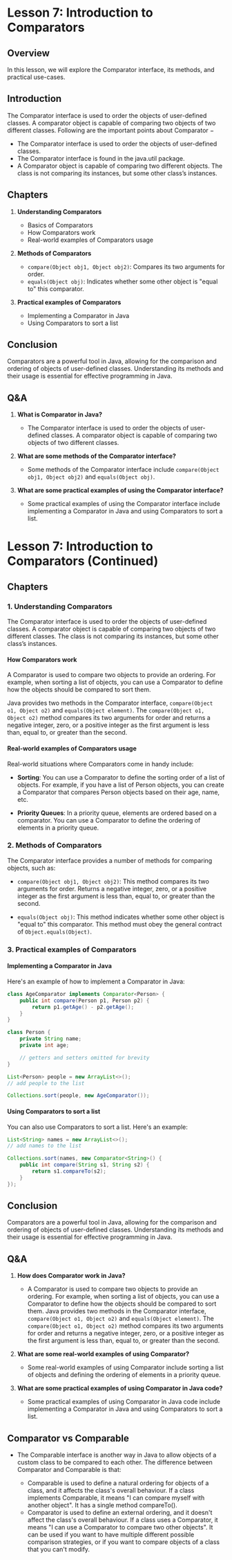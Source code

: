 # Lesson 7: Introduction to Comparators

## Overview

In this lesson, we will explore the Comparator interface, its methods, and practical use-cases.

## Introduction

The Comparator interface is used to order the objects of user-defined classes. A comparator object is capable of comparing two objects of two different classes. Following are the important points about Comparator −

- The Comparator interface is used to order the objects of user-defined classes.
- The Comparator interface is found in the java.util package.
- A Comparator object is capable of comparing two different objects. The class is not comparing its instances, but some other class’s instances.

## Chapters

1. **Understanding Comparators**
   - Basics of Comparators
   - How Comparators work
   - Real-world examples of Comparators usage

2. **Methods of Comparators**
   - `compare(Object obj1, Object obj2)`: Compares its two arguments for order.
   - `equals(Object obj)`: Indicates whether some other object is "equal to" this comparator.

3. **Practical examples of Comparators**
   - Implementing a Comparator in Java
   - Using Comparators to sort a list

## Conclusion

Comparators are a powerful tool in Java, allowing for the comparison and ordering of objects of user-defined classes. Understanding its methods and their usage is essential for effective programming in Java.

## Q&A

1. **What is Comparator in Java?**
   - The Comparator interface is used to order the objects of user-defined classes. A comparator object is capable of comparing two objects of two different classes.

2. **What are some methods of the Comparator interface?**
   - Some methods of the Comparator interface include `compare(Object obj1, Object obj2)` and `equals(Object obj)`.

3. **What are some practical examples of using the Comparator interface?**
   - Some practical examples of using the Comparator interface include implementing a Comparator in Java and using Comparators to sort a list.

# Lesson 7: Introduction to Comparators (Continued)

## Chapters

### 1. Understanding Comparators

The Comparator interface is used to order the objects of user-defined classes. A comparator object is capable of comparing two objects of two different classes. The class is not comparing its instances, but some other class’s instances.

#### How Comparators work

A Comparator is used to compare two objects to provide an ordering. For example, when sorting a list of objects, you can use a Comparator to define how the objects should be compared to sort them.

Java provides two methods in the Comparator interface, `compare(Object o1, Object o2)` and `equals(Object element)`. The `compare(Object o1, Object o2)` method compares its two arguments for order and returns a negative integer, zero, or a positive integer as the first argument is less than, equal to, or greater than the second.

#### Real-world examples of Comparators usage

Real-world situations where Comparators come in handy include:

- **Sorting**: You can use a Comparator to define the sorting order of a list of objects. For example, if you have a list of Person objects, you can create a Comparator that compares Person objects based on their age, name, etc.

- **Priority Queues**: In a priority queue, elements are ordered based on a comparator. You can use a Comparator to define the ordering of elements in a priority queue.

### 2. Methods of Comparators

The Comparator interface provides a number of methods for comparing objects, such as:

- `compare(Object obj1, Object obj2)`: This method compares its two arguments for order. Returns a negative integer, zero, or a positive integer as the first argument is less than, equal to, or greater than the second.

- `equals(Object obj)`: This method indicates whether some other object is "equal to" this comparator. This method must obey the general contract of `Object.equals(Object)`.

### 3. Practical examples of Comparators

#### Implementing a Comparator in Java

Here's an example of how to implement a Comparator in Java:

```java
class AgeComparator implements Comparator<Person> {
    public int compare(Person p1, Person p2) {
        return p1.getAge() - p2.getAge();
    }
}

class Person {
    private String name;
    private int age;

    // getters and setters omitted for brevity
}

List<Person> people = new ArrayList<>();
// add people to the list

Collections.sort(people, new AgeComparator());
```

#### Using Comparators to sort a list

You can also use Comparators to sort a list. Here's an example:

```java
List<String> names = new ArrayList<>();
// add names to the list

Collections.sort(names, new Comparator<String>() {
    public int compare(String s1, String s2) {
        return s1.compareTo(s2);
    }
});
```

## Conclusion

Comparators are a powerful tool in Java, allowing for the comparison and ordering of objects of user-defined classes. Understanding its methods and their usage is essential for effective programming in Java.

## Q&A

1. **How does Comparator work in Java?**
   - A Comparator is used to compare two objects to provide an ordering. For example, when sorting a list of objects, you can use a Comparator to define how the objects should be compared to sort them. Java provides two methods in the Comparator interface, `compare(Object o1, Object o2)` and `equals(Object element)`. The `compare(Object o1, Object o2)` method compares its two arguments for order and returns a negative integer, zero, or a positive integer as the first argument is less than, equal to, or greater than the second.

2. **What are some real-world examples of using Comparator?**
   - Some real-world examples of using Comparator include sorting a list of objects and defining the ordering of elements in a priority queue.

3. **What are some practical examples of using Comparator in Java code?**
   - Some practical examples of using Comparator in Java code include implementing a Comparator in Java and using Comparators to sort a list.

## Comparator vs Comparable
   - The Comparable interface is another way in Java to allow objects of a custom class to be compared to each other. The difference between Comparator and Comparable is that:

       - Comparable is used to define a natural ordering for objects of a class, and it affects the class's overall behaviour. If a class implements Comparable, it means "I can compare myself with another object". It has a single method compareTo().
       - Comparator is used to define an external ordering, and it doesn't affect the class's overall behaviour. If a class uses a Comparator, it means "I can use a Comparator to compare two other objects". It can be used if you want to have multiple different possible comparison strategies, or if you want to compare objects of a class that you can't modify.